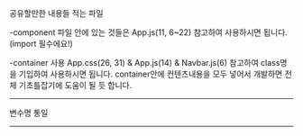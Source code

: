 공유할만한 내용들 적는 파일

-component 파일 안에 있는 것들은 App.js(11, 6~22) 참고하여 사용하시면 됩니다.
 (import 필수에요!)

-container 사용
 App.css(26, 31) & App.js(14) & Navbar.js(6) 참고하여 class명을 기입하여 사용하시면 됩니다. 
 container안에 컨텐츠내용을 모두 넣어서 개발하면 전체 기초틀잡기에 도움이 될 듯 합니다.

--------------------------------
변수명 통일



--------------------------------
